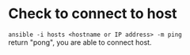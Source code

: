 # Check to connect to host  
`ansible -i hosts <hostname or IP address> -m ping`  
return "pong", you are able to connect host.  
